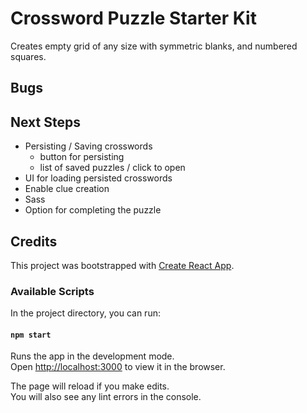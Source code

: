 # Crossword Puzzle Starter Kit

Creates empty grid of any size with symmetric blanks, and numbered squares.  

## Bugs


## Next Steps
* Persisting / Saving crosswords
  * button for persisting
  * list of saved puzzles / click to open
* UI for loading persisted crosswords
* Enable clue creation
* Sass 
* Option for completing the puzzle


## Credits

This project was bootstrapped with [Create React App](https://github.com/facebook/create-react-app).

### Available Scripts

In the project directory, you can run:

#### `npm start`

Runs the app in the development mode.<br>
Open [http://localhost:3000](http://localhost:3000) to view it in the browser.

The page will reload if you make edits.<br>
You will also see any lint errors in the console.
